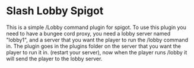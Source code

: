 # Slash Lobby Spigot
 This is a simple /Lobby command plugin for spigot.
 To use this plugin you need to have a bungee cord proxy, you need a lobby server named "lobby1", and a server that you want the player to run the /lobby command in. The plugin goes in the plugins folder on the server that you want the player to run it in. (restart your server), now when the player runs /lobby it will send the player to the lobby server.
